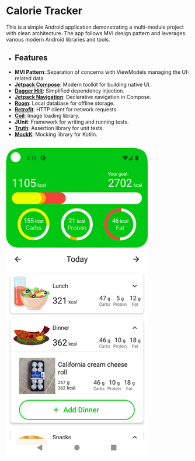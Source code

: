 # Calorie Tracker

This is a simple Android application demonstrating a multi-module project with clean architecture. The app follows MVI design pattern and leverages various modern Android libraries and tools.

- ## Features
- **MVI Pattern**: Separation of concerns with ViewModels managing the UI-related data.
- **[Jetpack Compose](https://developer.android.com/jetpack/compose)**: Modern toolkit for building native UI.
- **[Dagger Hilt](https://dagger.dev/hilt/)**: Simplified dependency injection.
- **[Jetpack Navigation](https://developer.android.com/guide/navigation)**: Declarative navigation in Compose.
- **[Room](https://developer.android.com/jetpack/androidx/releases/room)**: Local database for offline storage.
- **[Retrofit](https://square.github.io/retrofit/)**: HTTP client for network requests.
- **[Coil](https://coil-kt.github.io/coil/)**: Image loading library.
- **JUnit**: Framework for writing and running tests.
- **[Truth](https://truth.dev/)**: Assertion library for unit tests.
- **[MockK](https://mockk.io/)**: Mocking library for Kotlin.

##
![screenshot](https://github.com/mostafa-tabasi/calorie-tracker/blob/main/screenshots/screenshot_1.png)
